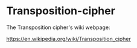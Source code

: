 # Transposition-cipher

The Transposition cipher's wiki webpage:

https://en.wikipedia.org/wiki/Transposition_cipher
